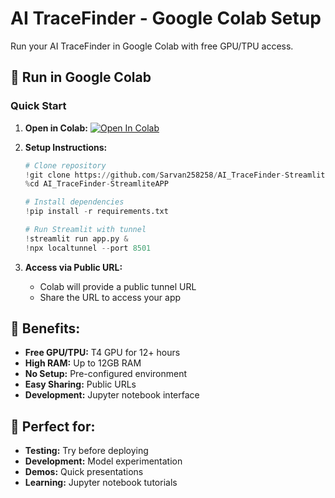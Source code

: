 # AI TraceFinder - Google Colab Setup

Run your AI TraceFinder in Google Colab with free GPU/TPU access.

## 🚀 Run in Google Colab

### Quick Start

1. **Open in Colab:**
   [![Open In Colab](https://colab.research.google.com/assets/colab-badge.svg)](https://colab.research.google.com/github/Sarvan258258/AI_TraceFinder-StreamliteAPP/blob/main/colab_demo.ipynb)

2. **Setup Instructions:**
   ```python
   # Clone repository
   !git clone https://github.com/Sarvan258258/AI_TraceFinder-StreamliteAPP.git
   %cd AI_TraceFinder-StreamliteAPP
   
   # Install dependencies
   !pip install -r requirements.txt
   
   # Run Streamlit with tunnel
   !streamlit run app.py &
   !npx localtunnel --port 8501
   ```

3. **Access via Public URL:**
   - Colab will provide a public tunnel URL
   - Share the URL to access your app

## 🎯 Benefits:

- **Free GPU/TPU:** T4 GPU for 12+ hours
- **High RAM:** Up to 12GB RAM  
- **No Setup:** Pre-configured environment
- **Easy Sharing:** Public URLs
- **Development:** Jupyter notebook interface

## 📱 Perfect for:
- **Testing:** Try before deploying
- **Development:** Model experimentation  
- **Demos:** Quick presentations
- **Learning:** Jupyter notebook tutorials